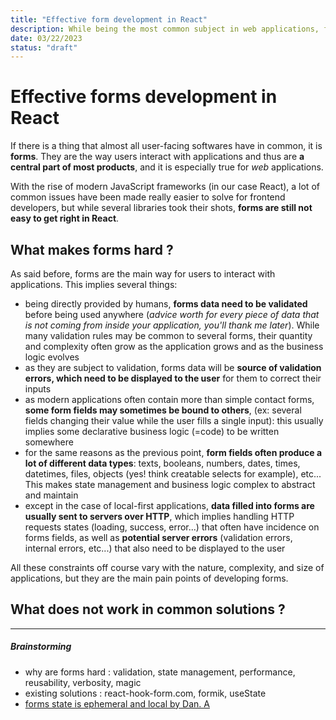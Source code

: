 ```yaml
---
title: "Effective form development in React"
description: While being the most common subject in web applications, forms are still hard to get right in React. Here's my shot at writing forms efficiently in React.
date: 03/22/2023
status: "draft"
---
```


# Effective forms development in React

If there is a thing that almost all user-facing softwares have in common, it is **forms**.
They are the way users interact with applications and thus are **a central part of most products**,
and it is especially true for _web_ applications.

With the rise of modern JavaScript frameworks (in our case React), a lot of common issues have been made really
easier to solve for frontend developers, but while several libraries took their shots,
**forms are still not easy to get right in React**.

## What makes forms hard ?

As said before, forms are the main way for users to interact with applications. This implies several things:

- being directly provided by humans, **forms data need to be validated** before being used anywhere (_advice worth for every piece of data that is not coming from inside your application, you'll thank me later_). While many validation rules may be common to several forms, their quantity and complexity often grow as the application grows and as the business logic evolves
- as they are subject to validation, forms data will be **source of validation errors, which need to be displayed to the user** for them to correct their inputs
- as modern applications often contain more than simple contact forms, **some form fields may sometimes be bound to others**, (ex: several fields changing their value while the user fills a single input): this usually implies some declarative business logic (=code) to be written somewhere
- for the same reasons as the previous point, **form fields often produce a lot of different data types**: texts, booleans, numbers, dates, times, datetimes, files, objects (yes! think creatable selects for example), etc... This makes state management and business logic complex to abstract and maintain
- except in the case of local-first applications, **data filled into forms are usually sent to servers over HTTP**, which implies handling HTTP requests states (loading, success, error...) that often have incidence on forms fields, as well as **potential server errors** (validation errors, internal errors, etc...) that also need to be displayed to the user

All these constraints off course vary with the nature, complexity, and size of applications, but they are the main pain points of developing forms.

## What does not work in common solutions ?

<!-- <blockquote class="twitter-tweet"><p lang="en" dir="ltr">
I&#39;m dissatisfied with the state of form libraries. Every time I look into one, it normally does too much of stuff I don&#39;t care about and doesn&#39;t support stuff I do care about (or maybe it does, but it&#39;s hiding behind all the extra fluff).</p>&mdash; Kent C. Dodds 🌌 (@kentcdodds) <a href="https://twitter.com/kentcdodds/status/1610785661816279041?ref_src=twsrc%5Etfw">January 4, 2023</a>
</blockquote>
<script async src="https://platform.twitter.com/widgets.js" charset="utf-8"></script> -->

---

##### Brainstorming

- why are forms hard : validation, state management, performance, reusability, verbosity, magic
- existing solutions : react-hook-form.com, formik, useState
- [forms state is ephemeral and local by Dan. A](https://github.com/reduxjs/redux/issues/1287#issuecomment-175351978)
